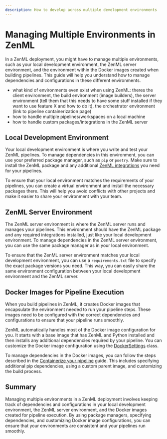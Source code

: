 ```yaml
---
description: How to develop across multiple development environments
---
```


# Managing Multiple Environments in ZenML

In a ZenML deployment, you might have to manage multiple environments, such as your local development environment, the ZenML server environment, and the environment within the Docker images created when building pipelines. This guide will help you understand how to manage dependencies and configurations in these different environments.

- what kind of environments even exist when using ZenML: theres the client environment, the build environment (image builders), the server environment (tell them that this needs to have some stuff installed if they want to use feature X and how to do it), the orchestrator environment (link to pipeline containerization page)
- how to handle multiple pipelines/workspaces on a local machine
- how to handle custom packages/integrations in the ZenML server

## Local Development Environment

Your local development environment is where you write and test your ZenML pipelines. To manage dependencies in this environment, you can use your preferred package manager, such as `pip` or `poetry`. Make sure to install the ZenML package and any additional [ZenML integrations](broken-reference) you need for your pipelines.

To ensure that your local environment matches the requirements of your pipelines, you can create a virtual environment and install the necessary packages there. This will help you avoid conflicts with other projects and make it easier to share your environment with your team.

## ZenML Server Environment

The ZenML server environment is where the ZenML server runs and manages your pipelines. This environment should have the ZenML package and any required integrations installed, just like your local development environment. To manage dependencies in the ZenML server environment, you can use the same package manager as in your local environment.

To ensure that the ZenML server environment matches your local development environment, you can use a `requirements.txt` file to specify the exact package versions you need. This way, you can easily share the same environment configuration between your local development environment and the ZenML server.

## Docker Images for Pipeline Execution

When you build pipelines in ZenML, it creates Docker images that encapsulate the environment needed to run your pipeline steps. These images need to be configured with the correct dependencies and configurations to ensure that your pipeline runs smoothly.

ZenML automatically handles most of the Docker image configuration for you. It starts with a base image that has ZenML and Python installed and then installs any additional dependencies required by your pipeline. You can customize the Docker image configuration using the [DockerSettings](containerize-your-pipeline.md) class.

To manage dependencies in the Docker images, you can follow the steps described in the [Containerize your pipeline](containerize-your-pipeline.md) guide. This includes specifying additional pip dependencies, using a custom parent image, and customizing the build process.

## Summary

Managing multiple environments in a ZenML deployment involves keeping track of dependencies and configurations in your local development environment, the ZenML server environment, and the Docker images created for pipeline execution. By using package managers, specifying dependencies, and customizing Docker image configurations, you can ensure that your environments are consistent and your pipelines run smoothly.